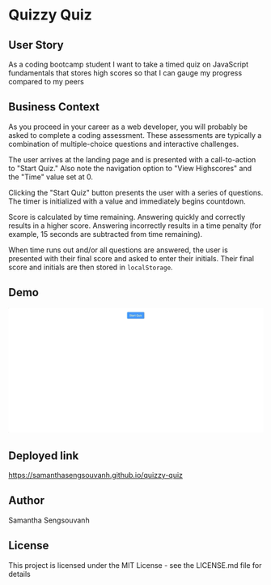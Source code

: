 # Quizzy Quiz

## User Story

As a coding bootcamp student
I want to take a timed quiz on JavaScript fundamentals that stores high scores
so that I can gauge my progress compared to my peers

## Business Context

As you proceed in your career as a web developer, you will probably be asked to complete a coding assessment. These assessments are typically a combination of multiple-choice questions and interactive challenges.

The user arrives at the landing page and is presented with a call-to-action to "Start Quiz." Also note the navigation option to "View Highscores" and the "Time" value set at 0.

Clicking the "Start Quiz" button presents the user with a series of questions. The timer is initialized with a value and immediately begins countdown.

Score is calculated by time remaining. Answering quickly and correctly results in a higher score. Answering incorrectly results in a time penalty (for example, 15 seconds are subtracted from time remaining).

When time runs out and/or all questions are answered, the user is presented with their final score and asked to enter their initials. Their final score and initials are then stored in `localStorage`.

## Demo

![App demo](./assets/quizzy-quiz.gif)

## Deployed link

https://samanthasengsouvanh.github.io/quizzy-quiz

## Author

Samantha Sengsouvanh

## License

This project is licensed under the MIT License - see the LICENSE.md file for details
